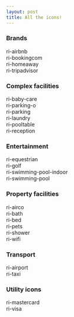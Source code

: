 ```yaml
---
layout: post
title: All the icons!
---
```

<h3 class="title">Brands</h3>
<div class="icons row">
	<div class="col-md-3 col-md-4"><div class="icons__item" data-name="airbnb"><i class="ri-md ri  ri-airbnb"></i> ri-airbnb</div></div>
    <div class="col-md-3 col-md-4"><div class="icons__item" data-name="bookingcom"><i class="ri-md ri  ri-bookingcom"></i> ri-bookingcom</div></div>
    <div class="col-md-3 col-md-4"><div class="icons__item" data-name="homeaway"><i class="ri-md ri  ri-homeaway"></i> ri-homeaway</div></div>
    <div class="col-md-3 col-md-4"><div class="icons__item" data-name="tripadvisor"><i class="ri-md ri  ri-tripadvisor"></i> ri-tripadvisor</div></div>
</div>

<h3 class="title">Complex facilities</h3>
<div class="icons row">
    <div class="col-md-3 col-md-4"><div class="icons__item" data-name="baby-care"><i class="ri-md ri  ri-baby-care"></i> ri-baby-care</div></div>
    <div class="col-md-3 col-md-4"><div class="icons__item" data-name="parking-o"><i class="ri-md ri  ri-parking-o"></i> ri-parking-o</div></div>
    <div class="col-md-3 col-md-4"><div class="icons__item" data-name="parking"><i class="ri-md ri  ri-parking"></i> ri-parking</div></div>
    <div class="col-md-3 col-md-4"><div class="icons__item" data-name="laundry"><i class="ri-md ri  ri-laundry"></i> ri-laundry</div></div>
    <div class="col-md-3 col-md-4"><div class="icons__item" data-name="pooltable"><i class="ri-md ri  ri-pooltable"></i> ri-pooltable</div></div>
    <div class="col-md-3 col-md-4"><div class="icons__item" data-name="reception"><i class="ri-md ri  ri-reception"></i> ri-reception</div></div>
</div>

<h3 class="title">Entertainment</h3>
<div class="icons row">
    <div class="col-md-3 col-md-4"><div class="icons__item" data-name="equestrian"><i class="ri-md ri  ri-equestrian"></i> ri-equestrian</div></div>
    <div class="col-md-3 col-md-4"><div class="icons__item" data-name="golf"><i class="ri-md ri  ri-golf"></i> ri-golf</div></div>
    <div class="col-md-3 col-md-4"><div class="icons__item" data-name="swimming-pool-indoor"><i class="ri-md ri  ri-swimming-pool-indoor"></i> ri-swimming-pool-indoor</div></div>
    <div class="col-md-3 col-md-4"><div class="icons__item" data-name="swimming-pool"><i class="ri-md ri  ri-swimming-pool"></i> ri-swimming-pool</div></div>
</div>
<h3 class="title">Property facilities</h3>
<div class="icons row">
    <div class="col-md-3 col-md-4"><div class="icons__item" data-name="airco"><i class="ri-md ri  ri-airco"></i> ri-airco</div></div>
    <div class="col-md-3 col-md-4"><div class="icons__item" data-name="bath"><i class="ri-md ri  ri-bath"></i> ri-bath</div></div>
    <div class="col-md-3 col-md-4"><div class="icons__item" data-name="bed"><i class="ri-md ri  ri-bed"></i> ri-bed</div></div>
    <div class="col-md-3 col-md-4"><div class="icons__item" data-name="pets"><i class="ri-md ri  ri-pets"></i> ri-pets</div></div>
    <div class="col-md-3 col-md-4"><div class="icons__item" data-name="shower"><i class="ri-md ri  ri-shower"></i> ri-shower</div></div>
    <div class="col-md-3 col-md-4"><div class="icons__item" data-name="wifi"><i class="ri-md ri  ri-wifi"></i> ri-wifi</div></div>
</div>
<h3 class="title">Transport </h3>
<div class="icons row">
<div class="col-md-3 col-md-4"><div class="icons__item" data-name="airport"><i class="ri-md ri  ri-airport"></i> ri-airport</div></div><div class="col-md-3 col-md-4"><div class="icons__item" data-name="taxi"><i class="ri-md ri  ri-taxi"></i> ri-taxi</div></div>
</div>
<h3 class="title">Utility icons</h3>
<div class="icons row">
<div class="col-md-3 col-md-4"><div class="icons__item" data-name="mastercard"><i class="ri-md ri  ri-mastercard"></i> ri-mastercard</div></div><div class="col-md-3 col-md-4"><div class="icons__item" data-name="visa"><i class="ri-md ri  ri-visa"></i> ri-visa</div></div></div>
